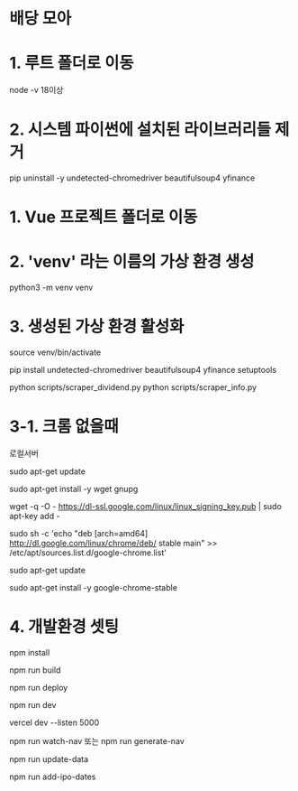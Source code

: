 # 배당 모아

# 1. 루트 폴더로 이동

node -v 18이상

# 2. 시스템 파이썬에 설치된 라이브러리들 제거

pip uninstall -y undetected-chromedriver beautifulsoup4 yfinance

# 1. Vue 프로젝트 폴더로 이동

# 2. 'venv' 라는 이름의 가상 환경 생성

python3 -m venv venv

# 3. 생성된 가상 환경 활성화

source venv/bin/activate

pip install undetected-chromedriver beautifulsoup4 yfinance setuptools

python scripts/scraper_dividend.py
python scripts/scraper_info.py

# 3-1. 크롬 없을때

로컬서버

sudo apt-get update

sudo apt-get install -y wget gnupg

wget -q -O - https://dl-ssl.google.com/linux/linux_signing_key.pub | sudo apt-key add -

sudo sh -c 'echo "deb [arch=amd64] http://dl.google.com/linux/chrome/deb/ stable main" >> /etc/apt/sources.list.d/google-chrome.list'

sudo apt-get update

sudo apt-get install -y google-chrome-stable

# 4. 개발환경 셋팅

npm install

npm run build

npm run deploy

npm run dev

vercel dev --listen 5000

npm run watch-nav 또는 npm run generate-nav

npm run update-data

npm run add-ipo-dates